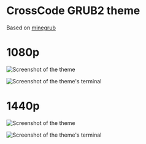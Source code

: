 # CrossCode GRUB2 theme

Based on [minegrub](https://github.com/Lxtharia/minegrub-theme)

# 1080p

![Screenshot of the theme](https://github.com/user-attachments/assets/694a1b87-44b6-439b-8447-330c3477534f)

![Screenshot of the theme's terminal](https://github.com/user-attachments/assets/d1c812a4-f472-4c30-8aed-ffcc625cce0b)

# 1440p

![Screenshot of the theme](https://github.com/user-attachments/assets/578c92d9-d3e1-48fb-bfe9-f539b48f7493)

![Screenshot of the theme's terminal](https://github.com/user-attachments/assets/e56fca7c-75b0-492e-b754-ded4487cc34f)

